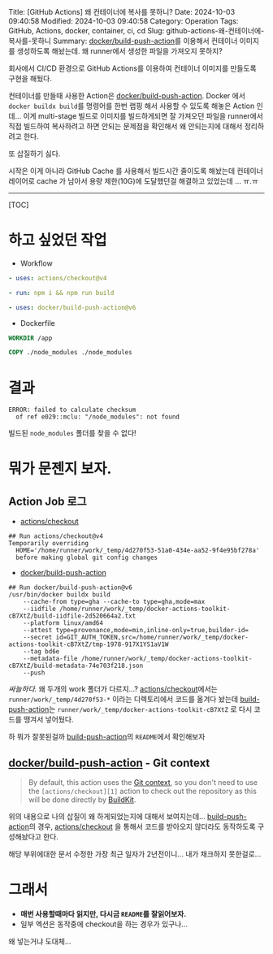 Title: [GitHub Actions] 왜 컨테이너에 복사를 못하니?
Date: 2024-10-03 09:40:58
Modified: 2024-10-03 09:40:58
Category: Operation
Tags: GitHub, Actions, docker, container, ci, cd
Slug: github-actions-왜-컨테이너에-복사를-못하니
Summary: [docker/build-push-action](https://github.com/docker/build-push-action)를 이용해서 컨테이너 이미지를 생성하도록 해놨는데. 왜 runner에서 생성한 파일을 가져오지 못하지?

회사에서 CI/CD 환경으로 GitHub Actions를 이용하여 컨테이너 이미지를 만들도록 구현을 해뒀다.

컨테이너를 만들때 사용한 Action은 [docker/build-push-action][1]. Docker 에서 `docker buildx build`를 명령어를 한번 랩핑 해서 사용할 수 있도록 해놓은 Action 인데...
이게 multi-stage 빌드로 이미지를 빌드하게되면 잘 가져오던 파일을 runner에서 직접 빌드하여 복사하려고 하면 안되는 문제점을 확인해서 왜 안되는지에 대해서 정리하려고 한다.

또 삽질하기 싫다.

시작은 이게 아니라 GitHub Cache 를 사용해서 빌드시간 줄이도록 해놨는데 컨테이너 레이어로 cache 가 남아서 용량 제한(10G)에 도달했던걸 해결하고 있었는데 ... ㅠ.ㅠ

---
[TOC]

# 하고 싶었던 작업

- Workflow

```yaml
- uses: actions/checkout@v4

- run: npm i && npm run build

- uses: docker/build-push-action@v6
```

- Dockerfile

```dockerfile
WORKDIR /app

COPY ./node_modules ./node_modules
```

# 결과

```
ERROR: failed to calculate checksum 
  of ref e029::mclu: "/node_modules": not found
```

빌드된 `node_modules` 폴더를 찾을 수 없다!

# 뭐가 문젠지 보자.

## Action Job 로그

- [actions/checkout][1]

```
## Run actions/checkout@v4
Temporarily overriding 
  HOME='/home/runner/work/_temp/4d270f53-51a0-434e-aa52-9f4e95bf278a' 
  before making global git config changes
```

- [docker/build-push-action][2]

```
## Run docker/build-push-action@v6
/usr/bin/docker buildx build 
    --cache-from type=gha --cache-to type=gha,mode=max 
    --iidfile /home/runner/work/_temp/docker-actions-toolkit-cB7XtZ/build-iidfile-2d520664a2.txt 
    --platform linux/amd64 
    --attest type=provenance,mode=min,inline-only=true,builder-id= 
    --secret id=GIT_AUTH_TOKEN,src=/home/runner/work/_temp/docker-actions-toolkit-cB7XtZ/tmp-1978-917X1YS1aV1W 
    --tag bd6e 
    --metadata-file /home/runner/work/_temp/docker-actions-toolkit-cB7XtZ/build-metadata-74e703f218.json 
    --push 
```

*싸늘하다.* 왜 두개의 work 폴더가 다르지...?
[actions/checkout][1]에서는 `runner/work/_temp/4d270f53-*` 이라는 디렉토리에서 코드를 옮겨다 놨는데 [build-push-action][2]는 `runner/work/_temp/docker-actions-toolkit-cB7XtZ` 로 다시 코드를 땡겨서 넣어뒀다.

하 뭐가 잘못된걸까 [build-push-action][2]의 `README`에서 확인해보자

## [docker/build-push-action][2] - Git context

> By default, this action uses the [Git context][3], so you don't need to use the `[actions/checkout][1]` action to check out the repository as this will be done directly by [BuildKit](https://github.com/moby/buildkit).

위의 내용으로 나의 삽질이 왜 하게되었는지에 대해서 보여지는데... [build-push-action][2]의 경우, [actions/checkout][1] 을 통해서 코드를 받아오지 않더라도 동작하도록 구성해놨다고 한다.

해당 부위에대한 문서 수정한 가장 최근 일자가 2년전이니... 내가 채크하지 못한걸로...

# 그래서

- **매번 사용할때마다 읽지만, 다시금 `README`를 잘읽어보자.**
- 일부 엑션은 동작중에 checkout을 하는 경우가 있구나...


왜 넣는거냐 도대체...


[1]: https://github.com/actions/checkout/
[2]: https://github.com/docker/build-push-action
[3]: https://docs.docker.com/engine/reference/commandline/build/#git-repositories
